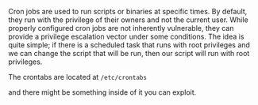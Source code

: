 Cron jobs are used to run scripts or binaries at specific times. By default, they run with the privilege of their owners and not the current user. While properly configured cron jobs are not inherently vulnerable, they can provide a privilege escalation vector under some conditions. The idea is quite simple; if there is a scheduled task that runs with root privileges and we can change the script that will be run, then our script will run with root privileges.

The crontabs are located at `/etc/crontabs`

and there might be something inside of it you can exploit.